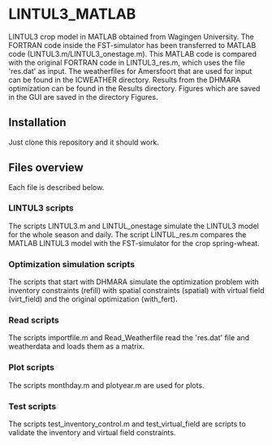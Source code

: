# LINTUL3_MATLAB
LINTUL3 crop model in MATLAB obtained from Wagingen University. The FORTRAN code inside the FST-simulator has been transferred to MATLAB code (LINTUL3.m/LINTUL3_onestage.m). This MATLAB code is compared with the original FORTRAN code in LINTUL3_res.m, which uses the file 'res.dat' as input. The weatherfiles for Amersfoort that are used for input can be found in the ICWEATHER directory. Results from the DHMARA optimization can be found in the Results directory. Figures which are saved in the GUI are saved in the directory Figures.
## Installation
Just clone this repository and it should work. 
## Files overview
Each file is described below.
### LINTUL3 scripts
The scripts LINTUL3.m and LINTUL_onestage simulate the LINTUL3 model for the whole season and daily. The script LINTUL_res.m compares the MATLAB LINTUL3 model with the FST-simulator for the crop spring-wheat.
### Optimization simulation scripts
The scripts that start with DHMARA simulate the optimization problem with inventory constraints (refill) with spatial constraints (spatial) with virtual field (virt_field) and the original optimization (with_fert). 
### Read scripts
The scripts importfile.m and Read_Weatherfile read the 'res.dat' file and weatherdata and loads them as a matrix.
### Plot scripts
The scripts monthday.m and plotyear.m are used for plots.
### Test scripts
The scripts test_inventory_control.m and test_virtual_field are scripts to validate the inventory and virtual field constraints.
